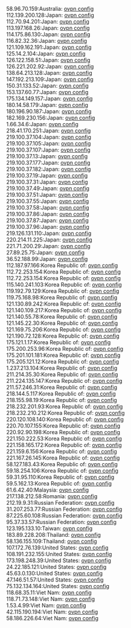 58.96.70.159:Australia: [ovpn config](vpn/58_96_70_159.ovpn)  
112.139.200.128:Japan: [ovpn config](vpn/112_139_200_128.ovpn)  
112.70.94.201:Japan: [ovpn config](vpn/112_70_94_201.ovpn)  
113.197.168.26:Japan: [ovpn config](vpn/113_197_168_26.ovpn)  
114.175.86.130:Japan: [ovpn config](vpn/114_175_86_130.ovpn)  
116.82.32.36:Japan: [ovpn config](vpn/116_82_32_36.ovpn)  
121.109.162.191:Japan: [ovpn config](vpn/121_109_162_191.ovpn)  
125.14.2.104:Japan: [ovpn config](vpn/125_14_2_104.ovpn)  
126.122.158.51:Japan: [ovpn config](vpn/126_122_158_51.ovpn)  
126.221.202.92:Japan: [ovpn config](vpn/126_221_202_92.ovpn)  
138.64.213.128:Japan: [ovpn config](vpn/138_64_213_128.ovpn)  
147.192.213.109:Japan: [ovpn config](vpn/147_192_213_109.ovpn)  
150.31.133.52:Japan: [ovpn config](vpn/150_31_133_52.ovpn)  
153.137.60.77:Japan: [ovpn config](vpn/153_137_60_77.ovpn)  
175.134.149.157:Japan: [ovpn config](vpn/175_134_149_157.ovpn)  
180.14.58.179:Japan: [ovpn config](vpn/180_14_58_179.ovpn)  
180.196.90.187:Japan: [ovpn config](vpn/180_196_90_187.ovpn)  
182.169.230.156:Japan: [ovpn config](vpn/182_169_230_156.ovpn)  
1.66.34.6:Japan: [ovpn config](vpn/1_66_34_6.ovpn)  
218.41.170.251:Japan: [ovpn config](vpn/218_41_170_251.ovpn)  
219.100.37.104:Japan: [ovpn config](vpn/219_100_37_104.ovpn)  
219.100.37.105:Japan: [ovpn config](vpn/219_100_37_105.ovpn)  
219.100.37.107:Japan: [ovpn config](vpn/219_100_37_107.ovpn)  
219.100.37.13:Japan: [ovpn config](vpn/219_100_37_13.ovpn)  
219.100.37.177:Japan: [ovpn config](vpn/219_100_37_177.ovpn)  
219.100.37.182:Japan: [ovpn config](vpn/219_100_37_182.ovpn)  
219.100.37.19:Japan: [ovpn config](vpn/219_100_37_19.ovpn)  
219.100.37.31:Japan: [ovpn config](vpn/219_100_37_31.ovpn)  
219.100.37.49:Japan: [ovpn config](vpn/219_100_37_49.ovpn)  
219.100.37.51:Japan: [ovpn config](vpn/219_100_37_51.ovpn)  
219.100.37.55:Japan: [ovpn config](vpn/219_100_37_55.ovpn)  
219.100.37.58:Japan: [ovpn config](vpn/219_100_37_58.ovpn)  
219.100.37.86:Japan: [ovpn config](vpn/219_100_37_86.ovpn)  
219.100.37.87:Japan: [ovpn config](vpn/219_100_37_87.ovpn)  
219.100.37.96:Japan: [ovpn config](vpn/219_100_37_96.ovpn)  
219.126.131.110:Japan: [ovpn config](vpn/219_126_131_110.ovpn)  
220.214.11.225:Japan: [ovpn config](vpn/220_214_11_225.ovpn)  
221.71.200.29:Japan: [ovpn config](vpn/221_71_200_29.ovpn)  
27.89.25.75:Japan: [ovpn config](vpn/27_89_25_75.ovpn)  
36.52.188.99:Japan: [ovpn config](vpn/36_52_188_99.ovpn)  
112.187.97.166:Korea Republic of: [ovpn config](vpn/112_187_97_166.ovpn)  
112.72.253.154:Korea Republic of: [ovpn config](vpn/112_72_253_154.ovpn)  
112.72.253.154:Korea Republic of: [ovpn config](vpn/112_72_253_154.ovpn)  
115.140.241.103:Korea Republic of: [ovpn config](vpn/115_140_241_103.ovpn)  
119.192.79.129:Korea Republic of: [ovpn config](vpn/119_192_79_129.ovpn)  
119.75.168.98:Korea Republic of: [ovpn config](vpn/119_75_168_98.ovpn)  
121.130.89.242:Korea Republic of: [ovpn config](vpn/121_130_89_242.ovpn)  
121.140.109.217:Korea Republic of: [ovpn config](vpn/121_140_109_217.ovpn)  
121.140.55.78:Korea Republic of: [ovpn config](vpn/121_140_55_78.ovpn)  
121.145.22.30:Korea Republic of: [ovpn config](vpn/121_145_22_30.ovpn)  
121.169.75.206:Korea Republic of: [ovpn config](vpn/121_169_75_206.ovpn)  
121.190.72.128:Korea Republic of: [ovpn config](vpn/121_190_72_128.ovpn)  
175.121.1.17:Korea Republic of: [ovpn config](vpn/175_121_1_17.ovpn)  
175.200.253.96:Korea Republic of: [ovpn config](vpn/175_200_253_96.ovpn)  
175.201.101.181:Korea Republic of: [ovpn config](vpn/175_201_101_181.ovpn)  
175.205.121.12:Korea Republic of: [ovpn config](vpn/175_205_121_12.ovpn)  
1.237.213.104:Korea Republic of: [ovpn config](vpn/1_237_213_104.ovpn)  
211.214.35.30:Korea Republic of: [ovpn config](vpn/211_214_35_30.ovpn)  
211.224.135.147:Korea Republic of: [ovpn config](vpn/211_224_135_147.ovpn)  
211.57.246.31:Korea Republic of: [ovpn config](vpn/211_57_246_31.ovpn)  
218.144.5.117:Korea Republic of: [ovpn config](vpn/218_144_5_117.ovpn)  
218.155.98.19:Korea Republic of: [ovpn config](vpn/218_155_98_19.ovpn)  
218.232.201.93:Korea Republic of: [ovpn config](vpn/218_232_201_93.ovpn)  
218.232.210.212:Korea Republic of: [ovpn config](vpn/218_232_210_212.ovpn)  
220.120.108.140:Korea Republic of: [ovpn config](vpn/220_120_108_140.ovpn)  
220.70.107.155:Korea Republic of: [ovpn config](vpn/220_70_107_155.ovpn)  
220.92.90.198:Korea Republic of: [ovpn config](vpn/220_92_90_198.ovpn)  
221.150.222.53:Korea Republic of: [ovpn config](vpn/221_150_222_53.ovpn)  
221.158.165.172:Korea Republic of: [ovpn config](vpn/221_158_165_172.ovpn)  
221.159.6.156:Korea Republic of: [ovpn config](vpn/221_159_6_156.ovpn)  
221.167.26.145:Korea Republic of: [ovpn config](vpn/221_167_26_145.ovpn)  
58.127.183.43:Korea Republic of: [ovpn config](vpn/58_127_183_43.ovpn)  
59.18.254.106:Korea Republic of: [ovpn config](vpn/59_18_254_106.ovpn)  
59.31.95.110:Korea Republic of: [ovpn config](vpn/59_31_95_110.ovpn)  
59.5.162.13:Korea Republic of: [ovpn config](vpn/59_5_162_13.ovpn)  
61.6.42.40:Malaysia: [ovpn config](vpn/61_6_42_40.ovpn)  
217.138.212.58:Romania: [ovpn config](vpn/217_138_212_58.ovpn)  
212.19.9.31:Russian Federation: [ovpn config](vpn/212_19_9_31.ovpn)  
31.207.253.77:Russian Federation: [ovpn config](vpn/31_207_253_77.ovpn)  
87.225.60.108:Russian Federation: [ovpn config](vpn/87_225_60_108.ovpn)  
95.37.33.57:Russian Federation: [ovpn config](vpn/95_37_33_57.ovpn)  
123.195.133.10:Taiwan: [ovpn config](vpn/123_195_133_10.ovpn)  
183.89.228.208:Thailand: [ovpn config](vpn/183_89_228_208.ovpn)  
58.136.155.109:Thailand: [ovpn config](vpn/58_136_155_109.ovpn)  
107.172.76.139:United States: [ovpn config](vpn/107_172_76_139.ovpn)  
108.191.232.155:United States: [ovpn config](vpn/108_191_232_155.ovpn)  
173.198.248.39:United States: [ovpn config](vpn/173_198_248_39.ovpn)  
24.22.185.121:United States: [ovpn config](vpn/24_22_185_121.ovpn)  
45.63.0.130:United States: [ovpn config](vpn/45_63_0_130.ovpn)  
47.146.51.57:United States: [ovpn config](vpn/47_146_51_57.ovpn)  
75.132.134.164:United States: [ovpn config](vpn/75_132_134_164.ovpn)  
118.68.35.11:Viet Nam: [ovpn config](vpn/118_68_35_11.ovpn)  
118.71.73.148:Viet Nam: [ovpn config](vpn/118_71_73_148.ovpn)  
1.53.4.99:Viet Nam: [ovpn config](vpn/1_53_4_99.ovpn)  
42.115.190.194:Viet Nam: [ovpn config](vpn/42_115_190_194.ovpn)  
58.186.226.64:Viet Nam: [ovpn config](vpn/58_186_226_64.ovpn)  
